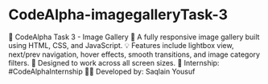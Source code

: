 # CodeAlpha-imagegalleryTask-3
🌟 CodeAlpha Task 3 - Image Gallery 🎯 A fully responsive image gallery built using HTML, CSS, and JavaScript. 💡 Features include lightbox view, next/prev navigation, hover effects, smooth transitions, and image category filters. 📱 Designed to work across all screen sizes. 🔗 Internship: #CodeAlphaInternship 👨‍💻 Developed by: Saqlain Yousuf

